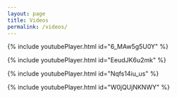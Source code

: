 ```yaml
---
layout: page
title: Videos
permalink: /videos/
---
```


{% include youtubePlayer.html id="6_MAw5g5U0Y" %}

{% include youtubePlayer.html id="EeudJK6u2mk" %}

{% include youtubePlayer.html id="Nqfs14iu_us" %}

{% include youtubePlayer.html id="W0jQUjNKNWY" %}
